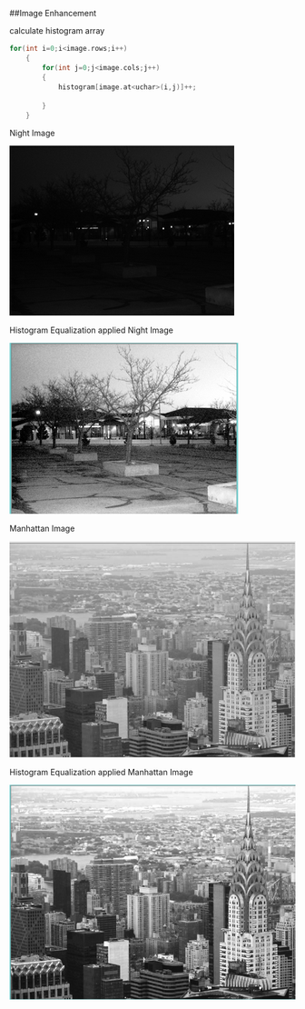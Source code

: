 ##Image Enhancement

calculate histogram array
```C++
for(int i=0;i<image.rows;i++)
	{
		for(int j=0;j<image.cols;j++)
		{
			histogram[image.at<uchar>(i,j)]++;

		}
	}
```
Night Image

![alt text](Inputs/nightOriginal.png "Night Image")

Histogram Equalization applied Night Image

![alt text](Outputs/nightEnhanced.png "Enhanced Night Image")

Manhattan Image

![alt text](Inputs/NYOriginal.png "Night Image")

Histogram Equalization applied Manhattan Image

![alt text](Outputs/NYEnhanced.png "Enhanced Night Image")



